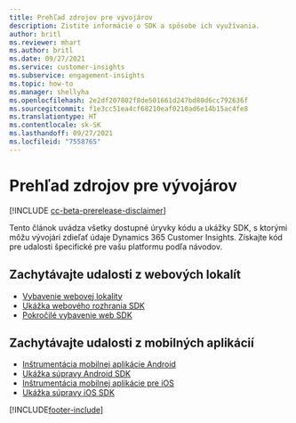 ```yaml
---
title: Prehľad zdrojov pre vývojárov
description: Zistite informácie o SDK a spôsobe ich využívania.
author: britl
ms.reviewer: mhart
ms.author: britl
ms.date: 09/27/2021
ms.service: customer-insights
ms.subservice: engagement-insights
ms.topic: how-to
ms.manager: shellyha
ms.openlocfilehash: 2e2df207802f8de501661d247bd80d6cc792636f
ms.sourcegitcommit: f1e3cc51ea4cf68210eaf0210ad6e14b15ac4fe8
ms.translationtype: HT
ms.contentlocale: sk-SK
ms.lasthandoff: 09/27/2021
ms.locfileid: "7558765"
---
```

# <a name="developer-resources-overview"></a>Prehľad zdrojov pre vývojárov

[!INCLUDE [cc-beta-prerelease-disclaimer](includes/cc-beta-prerelease-disclaimer.md)]

Tento článok uvádza všetky dostupné úryvky kódu a ukážky SDK, s ktorými môžu vývojári zdieľať údaje Dynamics 365 Customer Insights. Získajte kód pre udalosti špecifické pre vašu platformu podľa návodov.

## <a name="capture-events-from-websites"></a>Zachytávajte udalosti z webových lokalít

- [Vybavenie webovej lokality ](instrument-website.md)
- [Ukážka webového rozhrania SDK](websdk-sample.md)
- [Pokročilé vybavenie web SDK](advanced-SDK-implementation.md)

## <a name="capture-events-from-mobile-apps"></a>Zachytávajte udalosti z mobilných aplikácií

- [Inštrumentácia mobilnej aplikácie Android](get-started-android.md)
- [Ukážka súpravy Android SDK](androidsdk-sample.md)
- [Inštrumentácia mobilnej aplikácie pre iOS](get-started-ios.md)
- [Ukážka súpravy iOS SDK](iossdk-sample.md)

[!INCLUDE[footer-include](../includes/footer-banner.md)]
